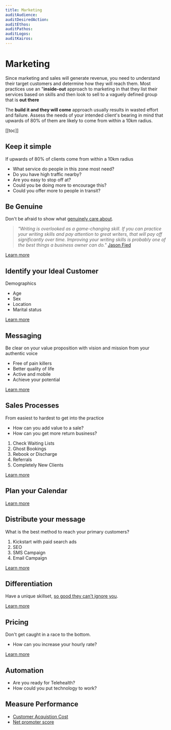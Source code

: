 ```yaml
---
title: Marketing
auditAudience:
auditDesiredAction:
auditEthos:
auditPathos:
auditLogos:
auditKairos:
---
```


# Marketing

Since marketing and sales will generate revenue, you need to understand their target customers and determine how they will reach them. Most practices use an "**inside-out** approach to marketing in that they list their services based on skills and then look to sell to a vaguely defined group that is **out there**

The **build it and they will come** approach usually results in wasted effort and failure. Assess the needs of your intended client's bearing in mind that upwards of 80% of them are likely to come from within a 10km radius.

[[toc]]

## Keep it simple

If upwards of 80% of clients come from within a 10km radius

- What service do people in this zone most need?
- Do you have high traffic nearby?
- Are you easy to stop off at?
- Could you be doing more to encourage this?
- Could you offer more to people in transit?

## Be Genuine

Don't be afraid to show what [genuinely care about](https://www.youtube.com/watch?v=zTJyDe7a2bo).

> _"Writing is overlooked as a game-changing skill. If you can practice your writing skills and pay attention to great writers, that will pay off significantly over time. Improving your writing skills is probably one of the best things a business owner can do."_ [Jason Fied](https://drt.fm/jason-fried-2)

[Learn more](./message.md)

## Identify your Ideal Customer

Demographics

- Age
- Sex
- Location
- Marital status

[Learn more](./identify-your-ideal-customer.md)

## Messaging

Be clear on your value proposition with vision and mission from your authentic voice

- Free of pain killers
- Better quality of life
- Active and mobile
- Achieve your potential

[Learn more](./marketing-message.md)

## Sales Processes

From easiest to hardest to get into the practice

- How can you add value to a sale?
- How can you get more return business?

1. Check Waiting Lists
2. Ghost Bookings
3. Rebook or Discharge
4. Referrals
5. Completely New Clients

[Learn more](./create-a-virtous-cycle.md)

## Plan your Calendar

[Learn more](./content-marketing-calendar.md)

## Distribute your message

What is the best method to reach your primary customers?

1. Kickstart with paid search ads
2. SEO
3. SMS Campaign
4. Email Campaign

[Learn more](./content-marketing-calendar.md)

## Differentiation

Have a unique skillset, [so good they can't ignore you](https://www.youtube.com/watch?v=DFjTD8v7xuw).

[Learn more](./differentiation.md)

## Pricing

Don't get caught in a race to the bottom.

- How can you increase your hourly rate?

[Learn more](./intelligent-pricing.md)

## Automation

- Are you ready for Telehealth?
- How could you put technology to work?

## Measure Performance

- [Customer Acquistion Cost](customer-acquistion-cost.md)
- [Net promoter score](./net-promoter-score.md)
